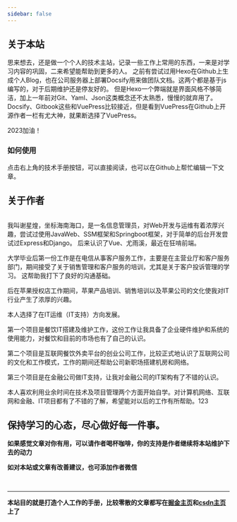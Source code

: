 ```yaml
---
sidebar: false
---
```


## 关于本站
思来想去，还是做一个个人的技术主站，记录一些工作上常用的东西，一来是对学习内容的巩固，二来希望能帮助到更多的人。
之前有尝试过用Hexo在Github上生成个人Blog，也在公司服务器上部署Docsify用来做团队文档。这两个都是基于js编写的，对于后期维护还是停友好的。
但是Hexo一个弊端就是界面风格不够简洁，加上一年前对Git、Yaml、Json这类概念还不太熟悉，慢慢的就弃用了。Docsify、Gitbook这些和VuePress比较接近，但是看到VuePress在Github上开源作者一栏有尤大神，就果断选择了VuePress。

2023加油！

### 如何使用
点击右上角的技术手册按钮，可以直接阅读，也可以在Github上帮忙编辑一下文章。

## 关于作者
<div align=center>
<img :src="$withBase('/assets/img/profile.png')" style="zoom:30%">
</div>

我叫谢星煌，坐标海南海口，是一名信息管理员，对Web开发与运维有着浓厚兴趣，尝试过使用JavaWeb、SSM框架和Springboot框架，对于简单的后台开发尝试过Express和Django。
后来认识了Vue、尤雨溪，最近在狂啃前端。

大学毕业后第一份工作是在电信从事客户服务工作，主要是在主营业厅和客户服务部门，期间接受了关于销售管理和客户服务的培训，尤其是关于客户投诉管理的学习。
这帮助我打下了良好的沟通基础。

后在苹果授权店工作期间，苹果产品培训、销售培训以及苹果公司的文化使我对IT行业产生了浓厚的兴趣。

本人选择了在IT运维（IT支持）方向发展。

第一个项目是餐饮IT搭建及维护工作，这份工作让我具备了企业硬件维护和系统的使用能力，对餐饮和目前的市场也有了自己的认识。

第二个项目是互联网餐饮外卖平台的创业公司工作，比较正式地认识了互联网公司的文化和工作模式，工作的期间还帮助公司新职场搭建机房和网络。

第三个项目是在金融公司做IT支持，让我对金融公司的IT架构有了不错的认识。

本人喜欢利用业余时间在技术及项目管理两个方面开始自学。对计算机网络、互联网和金融、IT项目都有了不错的了解，希望能对以后的工作有所帮助。123

**保持学习的心态，尽心做好每一件事。**
----
**如果感觉文章对你有用，可以请作者喝杯咖啡，你的支持是作者继续将本站维护下去的动力**

**如对本站或文章有改善建议，也可添加作者微信**
<div align=center>
<img :src="$withBase('/assets/img/qrcode.jpg')" style="zoom:30%">
<img :src="$withBase('/assets/img/addme.jpg')" style="zoom:23.2%">
</div>

---
**本站目的就是打造个人工作的手册，比较零散的文章都写在[掘金主页](https://juejin.cn/user/515025701703543)和[csdn主页](https://blog.csdn.net/m0_46428800)上了**



